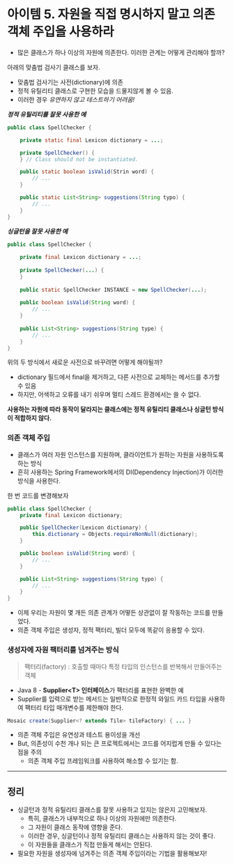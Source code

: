# 아이템 5. 자원을 직접 명시하지 말고 의존 객체 주입을 사용하라

- 많은 클래스가 하나 이상의 자원에 의존한다. 이러한 관계는 어떻게 관리해야 할까?

아래의 맞춤법 검사기 클래스를 보자.

- 맞춤법 검사기는 사전(dictionary)에 의존
- 정적 유틸리티 클래스로 구현한 모습을 드물지않게 볼 수 있음.
- 이러한 경우 *유연하지 않고 테스트하기 어려움!*

**_정적 유틸리티를 잘못 사용한 예_**

```java
public class SpellChecker {

    private static final Lexicon dictionary = ...;

    private SpellChecker() {
    } // Class should not be instantiated.

    public static boolean isValid(Strin word) {
        // ...
    }

    public static List<String> suggestions(String typo) {
        // ...
    }
}
```

**_싱글턴을 잘못 사용한 예_**
```java
public class SpellChecker {
    
    private final Lexicon dictionary = ...;
    
    private SpellChecker(...) {
    }
    
    public static SpellChecker INSTANCE = new SpellChecker(...);
    
    public boolean isValid(String word) {
        // ...
    }
    
    public List<String> suggestions(String type) {
        // ...
    }
}
```

위의 두 방식에서 새로운 사전으로 바꾸려면 어떻게 해야될까?

- dictionary 필드에서 final을 제거하고, 다른 사전으로 교체하는 메서드를 추가할 수 있음
- 하지만, 어색하고 오류를 내기 쉬우며 멀티 스레드 환경에서는 쓸 수 없다.

**사용하는 자원에 따라 동작이 달라지는 클래스에는 정적 유틸리티 클래스나 싱글턴 방식이 적합하지 않다.**

### 의존 객체 주입

- 클래스가 여러 자원 인스턴스를 지원하며, 클라이언트가 원하는 자원을 사용하도록 하는 방식
- 흔히 사용하는 Spring Framework에서의 DI(Dependency Injection)가 이러한 방식을 사용한다.

한 번 코드를 변경해보자

```java
public class SpellChecker {
    private final Lexicon dictionary;

    public SpellChecker(Lexicon dictionary) {
        this.dictionary = Objects.requireNonNull(dictionary);
    }

    public boolean isValid(String word) {
        // ...
    }

    public List<String> suggestions(String typo) {
        // ...
    }
}
```

- 이제 우리는 자원이 몇 개든 의존 관계가 어떻든 상관없이 잘 작동하는 코드를 만들었다.
- 의존 객체 주입은 생성자, 정적 팩터리, 빌더 모두에 똑같이 응용할 수 있다.

### 생성자에 자원 팩터리를 넘겨주는 방식

> 팩터리(factory) : 호출할 때마다 특정 타입의 인스턴스를 반복해서 만들어주는 객체

- Java 8 - **Supplier\<T\> 인터페이스**가 팩터리를 표현한 완벽한 예
- Supplier를 입력으로 받는 메서드는 일반적으로 한정적 와일드 카드 타입을 사용하여 팩터리 타입 매개변수를 제한해야 한다.

```java
Mosaic create(Supplier<? extends Tile> tileFactory) { ... }
```

- 의존 객체 주입은 유연성과 테스트 용이성을 개선
- But, 의존성이 수천 개나 되는 큰 프로젝트에서는 코드를 어지럽게 만들 수 있다는 점을 주의
    - 의존 객체 주입 프레임워크를 사용하여 해소할 수 있기는 함.


---

## 정리

- 싱글턴과 정적 유틸리티 클래스를 잘못 사용하고 있지는 않은지 고민해보자.
  - 특히, 클래스가 내부적으로 하나 이상의 자원에만 의존한다.
  - 그 자원이 클래스 동작에 영향을 준다.
  - 이러한 경우, 싱글턴이나 정적 유틸리티 클래스는 사용하지 않는 것이 좋다.
  - 이 자원들을 클래스가 직접 만들게 해서는 안된다.
- 필요한 자원을 생성자에 넘겨주는 의존 객체 주입이라는 기법을 활용해보자!



